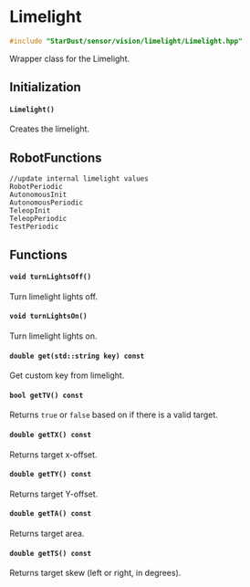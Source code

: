 # Limelight

```cpp
#include "StarDust/sensor/vision/limelight/Limelight.hpp"
```

Wrapper class for the Limelight.

## Initialization

#### `Limelight()`

Creates the limelight.

## RobotFunctions

```
//update internal limelight values
RobotPeriodic
AutonomousInit
AutonomousPeriodic
TeleopInit
TeleopPeriodic
TestPeriodic
```

## Functions

#### `void turnLightsOff()`

Turn limelight lights off.

#### `void turnLightsOn()`

Turn limelight lights on.

#### `double get(std::string key) const`

Get custom key from limelight.

#### `bool getTV() const`

Returns `true` or `false` based on if there is a valid target.

#### `double getTX() const`

Returns target x-offset.

#### `double getTY() const`

Returns target Y-offset.

#### `double getTA() const`

Returns target area.

#### `double getTS() const`

Returns target skew (left or right, in degrees).